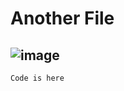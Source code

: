 # Another File

![image](https://styles.redditmedia.com/t5_2r5i1/styles/communityIcon_x4lqmqzu1hi81.jpg)
---
`Code is here`
